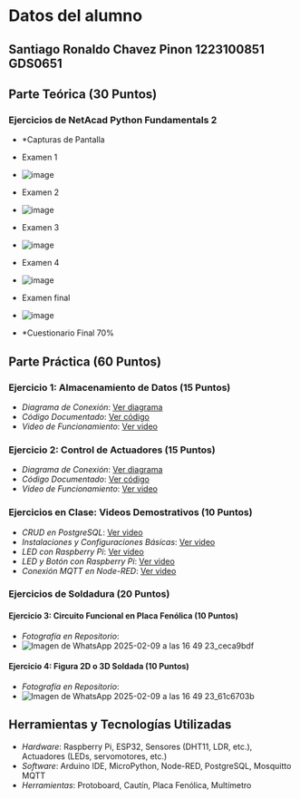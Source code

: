 # Datos del alumno
## Santiago Ronaldo Chavez Pinon 1223100851 GDS0651


## Parte Teórica (30 Puntos)
### Ejercicios de NetAcad Python Fundamentals 2
- *Capturas de Pantalla
- Examen 1
- ![image](https://github.com/user-attachments/assets/5185c739-edcb-4471-936b-32fd6b240230)
- Examen 2
- ![image](https://github.com/user-attachments/assets/9ec9685a-3fd1-4d99-8f96-1b2eba8d2a39)
- Examen 3
- ![image](https://github.com/user-attachments/assets/623b487b-fb59-45af-b2db-a326ad609cfe)
- Examen 4
- ![image](https://github.com/user-attachments/assets/e883b352-f0c5-4722-9a2f-2da7f4c2035a)
- Examen final
- ![image](https://github.com/user-attachments/assets/599ce482-9af4-425f-8997-4bbbdd95a70e)


- *Cuestionario Final 70%

## Parte Práctica (60 Puntos)
### Ejercicio 1: Almacenamiento de Datos (15 Puntos)
- *Diagrama de Conexión*: [Ver diagrama](https://wokwi.com/projects/411114557316291585)
- *Código Documentado*: [Ver código](https://wokwi.com/projects/411114557316291585)
- *Video de Funcionamiento*: [Ver video](https://drive.google.com/file/d/1chhJULrhsvI0F7qI-DaaCn2ndjB-e8gd/view?usp=drive_link)

### Ejercicio 2: Control de Actuadores (15 Puntos)
- *Diagrama de Conexión*: [Ver diagrama](/proyectos/ejercicio_2_control_actuadores/diagramas)
- *Código Documentado*: [Ver código](/proyectos/ejercicio_2_control_actuadores/codigo)
- *Video de Funcionamiento*: [Ver video](https://drive.google.com/file/d/1cQDUaIjteENscy7dRWzSOJLBlD22uX_4/view?usp=drive_link)

### Ejercicios en Clase: Videos Demostrativos (10 Puntos)
- *CRUD en PostgreSQL*: [Ver video](https://drive.google.com/file/d/1cXmOMtc9zUZH4QfSL78ugEPVxWLvjdWi/view?usp=drive_link)
- *Instalaciones y Configuraciones Básicas*: [Ver video](https://drive.google.com/file/d/1cNKEM8OiKMX7UeOmb6yYdQwtI2jOiC9Z/view?usp=drive_link)
- *LED con Raspberry Pi*: [Ver video](https://drive.google.com/file/d/1cboP0sWfDpXYSjGrnwL6lE59JCypqKpP/view?usp=drive_link)
- *LED y Botón con Raspberry Pi*: [Ver video](https://drive.google.com/file/d/1cb5GzoH8sf-nS7MdPMU32KoDRabRO5tk/view?usp=drive_link)
- *Conexión MQTT en Node-RED*: [Ver video](/proyectos/ejercicios_clase/videos)

### Ejercicios de Soldadura (20 Puntos)
#### Ejercicio 3: Circuito Funcional en Placa Fenólica (10 Puntos)
- *Fotografía en Repositorio*:
- ![Imagen de WhatsApp 2025-02-09 a las 16 49 23_ceca9bdf](https://github.com/user-attachments/assets/bfcc6586-67bf-4710-8d9f-8fa85483ce3d)


#### Ejercicio 4: Figura 2D o 3D Soldada (10 Puntos)
- *Fotografía en Repositorio*:
- ![Imagen de WhatsApp 2025-02-09 a las 16 49 23_61c6703b](https://github.com/user-attachments/assets/88d9c1fb-cbe2-4469-b8a5-7055f890aef9)


## Herramientas y Tecnologías Utilizadas
- *Hardware*: Raspberry Pi, ESP32, Sensores (DHT11, LDR, etc.), Actuadores (LEDs, servomotores, etc.)
- *Software*: Arduino IDE, MicroPython, Node-RED, PostgreSQL, Mosquitto MQTT
- *Herramientas*: Protoboard, Cautín, Placa Fenólica, Multímetro

